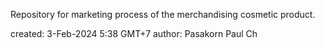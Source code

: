 Repository for marketing process of the merchandising cosmetic product.

created: 3-Feb-2024 5:38 GMT+7
author: Pasakorn Paul Ch